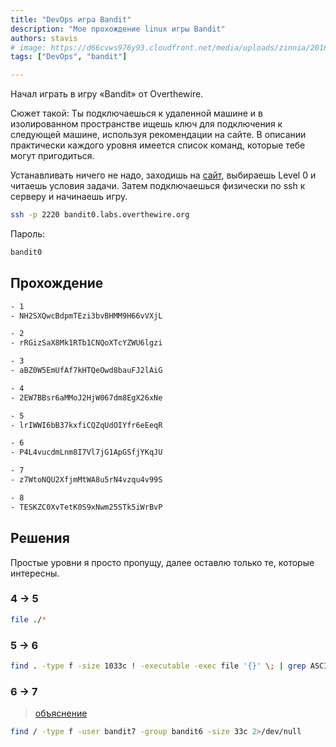 ```yaml
---
title: "DevOps игра Bandit"
description: "Мое прохождение linux игры Bandit"
authors: stavis
# image: https://d66cvws976y93.cloudfront.net/media/uploads/zinnia/2016/11/21/first_step.jpg
tags: ["DevOps", "bandit"]

---
```

Начал играть в игру «Bandit» от Overthewire.

Сюжет такой: Ты подключаешься к удаленной машине и в изолированном пространстве ищешь ключ для подключения к следующей машине, используя рекомендации на сайте. В описании практически каждого уровня имеется список команд, которые тебе могут пригодиться.

Устанавливать ничего не надо, заходишь на [сайт](https://overthewire.org/wargames/bandit/bandit0.html), выбираешь Level 0 и читаешь условия задачи. Затем подключаешься физически по ssh к серверу и начинаешь игру.

<!--truncate-->

```bash
ssh -p 2220 bandit0.labs.overthewire.org
```

Пароль:

```bash
bandit0
```

## Прохождение

```bash
- 1
- NH2SXQwcBdpmTEzi3bvBHMM9H66vVXjL

- 2
- rRGizSaX8Mk1RTb1CNQoXTcYZWU6lgzi

- 3
- aBZ0W5EmUfAf7kHTQeOwd8bauFJ2lAiG

- 4
- 2EW7BBsr6aMMoJ2HjW067dm8EgX26xNe

- 5
- lrIWWI6bB37kxfiCQZqUdOIYfr6eEeqR

- 6
- P4L4vucdmLnm8I7Vl7jG1ApGSfjYKqJU

- 7
- z7WtoNQU2XfjmMtWA8u5rN4vzqu4v99S

- 8
- TESKZC0XvTetK0S9xNwm25STk5iWrBvP
```

## Решения

Простые уровни я просто пропущу, далее оставлю только те, которые интересны.

### 4 -> 5

```bash
file ./*
```

### 5 -> 6

```bash
find . -type f -size 1033c ! -executable -exec file '{}' \; | grep ASCII
```

### 6 -> 7

> [объяснение](https://mayadevbe.me/posts/overthewire/bandit/level7/)

```bash
find / -type f -user bandit7 -group bandit6 -size 33c 2>/dev/null
```

